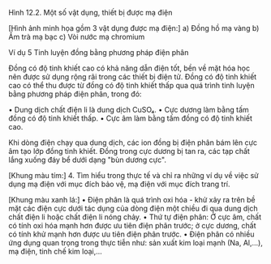 Hình 12.2. Một số vật dụng, thiết bị được mạ điện

[Hình ảnh minh họa gồm 3 vật dụng được mạ điện:]
a) Đồng hồ mạ vàng
b) Ấm trà mạ bạc
c) Vòi nước mạ chromium

Ví dụ 5 Tinh luyện đồng bằng phương pháp điện phân

Đồng có độ tinh khiết cao có khả năng dẫn điện tốt, bền về mặt hóa học nên được sử dụng rộng rãi trong các thiết bị điện tử. Đồng có độ tinh khiết cao có thể thu được từ đồng có độ tinh khiết thấp qua quá trình tinh luyện bằng phương pháp điện phân, trong đó:

• Dung dịch chất điện li là dung dịch CuSO₄.
• Cực dương làm bằng tấm đồng có độ tinh khiết thấp.
• Cực âm làm bằng tấm đồng có độ tinh khiết cao.

Khi dòng điện chạy qua dung dịch, các ion đồng bị điện phân bám lên cực âm tạo lớp đồng tinh khiết. Đồng trong cực dương bị tan ra, các tạp chất lắng xuống đáy bể dưới dạng "bùn dương cực".

[Khung màu tím:]
4. Tìm hiểu trong thực tế và chỉ ra những ví dụ về việc sử dụng mạ điện với mục đích bảo vệ, mạ điện với mục đích trang trí.

[Khung màu xanh lá:]
• Điện phân là quá trình oxi hóa - khử xảy ra trên bề mặt các điện cực dưới tác dụng của dòng điện một chiều đi qua dung dịch chất điện li hoặc chất điện li nóng chảy.
• Thứ tự điện phân: Ở cực âm, chất có tính oxi hóa mạnh hơn được ưu tiên điện phân trước; ở cực dương, chất có tính khử mạnh hơn được ưu tiên điện phân trước.
• Điện phân có nhiều ứng dụng quan trọng trong thực tiễn như: sản xuất kim loại mạnh (Na, Al,...), mạ điện, tinh chế kim loại,...